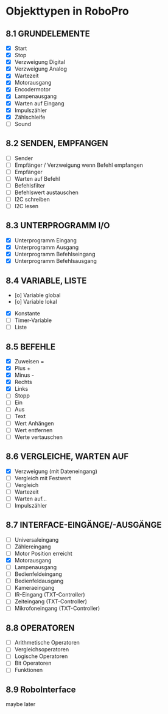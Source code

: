 # Objekttypen in RoboPro

## 8.1 GRUNDELEMENTE
* [x] Start
* [x] Stop
* [x] Verzweigung Digital
* [x] Verzweigung Analog
* [x] Wartezeit
* [x] Motorausgang
* [x] Encodermotor
* [x] Lampenausgang
* [x] Warten auf Eingang
* [x] Impulszähler
* [x] Zählschleife
* [ ] Sound

## 8.2 SENDEN, EMPFANGEN
* [ ] Sender
* [ ] Empfänger / Verzweigung wenn Befehl empfangen
* [ ] Empfänger
* [ ] Warten auf Befehl
* [ ] Befehlsfilter
* [ ] Befehlswert austauschen
* [ ] I2C schreiben
* [ ] I2C lesen

## 8.3 UNTERPROGRAMM I/O
* [x] Unterprogramm Eingang
* [x] Unterprogramm Ausgang
* [x] Unterprogramm Befehlseingang
* [x] Unterprogramm Befehlsausgang

## 8.4 VARIABLE, LISTE
* [o] Variable global
* [o] Variable lokal
* [x] Konstante
* [ ] Timer-Variable
* [ ] Liste

## 8.5 BEFEHLE
* [x] Zuweisen =
* [x] Plus +
* [x] Minus -
* [x] Rechts
* [x] Links
* [ ] Stopp
* [ ] Ein
* [ ] Aus
* [ ] Text
* [ ] Wert Anhängen
* [ ] Wert entfernen
* [ ] Werte vertauschen

## 8.6 VERGLEICHE, WARTEN AUF
* [x] Verzweigung (mit Dateneingang)
* [ ] Vergleich mit Festwert
* [ ] Vergleich
* [ ] Wartezeit
* [ ] Warten auf…
* [ ] Impulszähler

## 8.7 INTERFACE-EINGÄNGE/-AUSGÄNGE
* [ ] Universaleingang
* [ ] Zählereingang
* [ ] Motor Position erreicht
* [x] Motorausgang
* [ ] Lampenausgang
* [ ] Bedienfeldeingang
* [ ] Bedienfeldausgang
* [ ] Kameraeingang
* [ ] IR-Eingang (TXT-Controller)
* [ ] Zeiteingang (TXT-Controller)
* [ ] Mikrofoneingang (TXT-Controller)

## 8.8 OPERATOREN
* [ ] Arithmetische Operatoren
* [ ] Vergleichsoperatoren
* [ ] Logische Operatoren
* [ ] Bit Operatoren
* [ ] Funktionen

## 8.9 RoboInterface
maybe later
